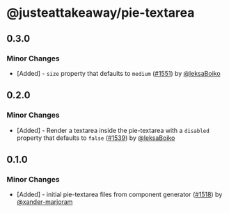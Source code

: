 # @justeattakeaway/pie-textarea

## 0.3.0

### Minor Changes

- [Added] - `size` property that defaults to `medium` ([#1551](https://github.com/justeattakeaway/pie/pull/1551)) by [@leksaBoiko](https://github.com/leksaBoiko)

## 0.2.0

### Minor Changes

- [Added] - Render a textarea inside the pie-textarea with a `disabled` property that defaults to `false` ([#1539](https://github.com/justeattakeaway/pie/pull/1539)) by [@leksaBoiko](https://github.com/leksaBoiko)

## 0.1.0

### Minor Changes

- [Added] - initial pie-textarea files from component generator ([#1518](https://github.com/justeattakeaway/pie/pull/1518)) by [@xander-marjoram](https://github.com/xander-marjoram)

